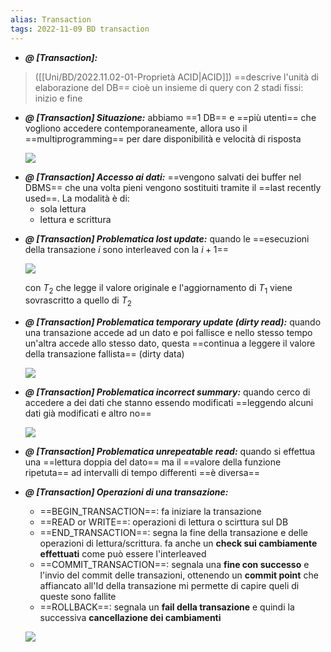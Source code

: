 ```yaml
---
alias: Transaction
tags: 2022-11-09 BD transaction
---
```


- ***@ [Transaction]:***
> ([[Uni/BD/2022.11.02-01-Proprietà ACID|ACID]]) ==descrive l'unità di elaborazione del DB== cioè un insieme di query con 2 stadi fissi: inizio e fine
<!--ID: 1670236970951-->


- ***@ [Transaction] Situazione:***
	abbiamo ==1 DB== e ==più utenti== che vogliono accedere contemporaneamente, allora uso il ==multiprogramming== per dare disponibilità e velocità di risposta

	![](Uni/BD/img/multiuser.jpeg)
<!--ID: 1670236970955-->




- ***@ [Transaction] Accesso ai dati:***
	==vengono salvati dei buffer nel DBMS== che una volta pieni vengono sostituiti tramite il ==last recently used==. La modalità è di:
	- sola lettura
	- lettura e scrittura
<!--ID: 1670236970960-->


- ***@ [Transaction] Problematica lost update:***
	quando le ==esecuzioni della transazione $i$ sono interleaved con la $i+1$==
	
    ![](Uni/BD/img/lostupdate.jpeg)
    
    con $T_2$ che legge il valore originale e l'aggiornamento di $T_1$ viene sovrascritto a quello di $T_2$
<!--ID: 1670237672259-->




- ***@ [Transaction] Problematica temporary update (dirty read):***
	quando una transazione accede ad un dato e poi fallisce e nello stesso tempo un'altra accede allo stesso dato, questa ==continua a leggere il valore della transazione fallista== (dirty data)
	    
	![](Uni/BD/img/dirtyread.jpeg)
<!--ID: 1670237672265-->




- ***@ [Transaction] Problematica incorrect summary:***
	quando cerco di accedere a dei dati che stanno essendo modificati ==leggendo alcuni dati già modificati e altro no==
	    
	![](Uni/BD/img/incsum.jpeg)
<!--ID: 1670237672269-->




- ***@ [Transaction] Problematica unrepeatable read:***
	quando si effettua una ==lettura doppia del dato== ma il ==valore della funzione ripetuta== ad intervalli di tempo differenti ==è diversa==
<!--ID: 1670237672273-->




- ***@ [Transaction] Operazioni di una transazione:***
	- ==BEGIN\_TRANSACTION==: fa iniziare la transazione
	- ==READ or WRITE==: operazioni di lettura o scirttura sul DB
	- ==END\_TRANSACTION==: segna la fine della transazione e delle operazioni di lettura/scrittura. fa anche un **check sui cambiamente effettuati** come può essere l'interleaved
	- ==COMMIT\_TRANSACTION==: segnala una **fine con successo** e l'invio del commit delle transazioni, ottenendo un **commit point** che affiancato all'Id della transazione mi permette di capire queli di queste sono fallite
	- ==ROLLBACK==: segnala un **fail della transazione** e quindi la successiva **cancellazione dei cambiamenti**
	
	![](Uni/BD/img/opertrans.jpeg)
<!--ID: 1670236970964-->


